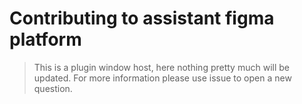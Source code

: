 # Contributing to assistant figma platform

> This is a plugin window host, here nothing pretty much will be updated. For more information please use issue to open a new question.
